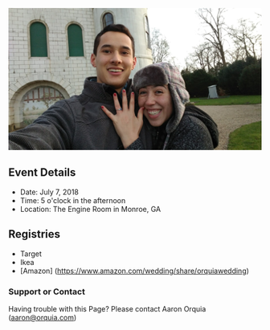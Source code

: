 ![engagement]( assets/placeholder.jpg )

## Event Details
- Date: July 7, 2018
- Time: 5 o'clock in the afternoon
- Location: The Engine Room in Monroe, GA

## Registries
- Target
- Ikea
- [Amazon] (https://www.amazon.com/wedding/share/orquiawedding)

### Support or Contact

Having trouble with this Page? Please contact Aaron Orquia (aaron@orquia.com)
